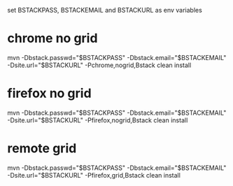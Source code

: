 set BSTACKPASS, BSTACKEMAIL and BSTACKURL as env variables
# chrome no grid
mvn -Dbstack.passwd="$BSTACKPASS" -Dbstack.email="$BSTACKEMAIL" -Dsite.url="$BSTACKURL" -Pchrome,nogrid,Bstack clean install
# firefox no grid
mvn -Dbstack.passwd="$BSTACKPASS" -Dbstack.email="$BSTACKEMAIL" -Dsite.url="$BSTACKURL" -Pfirefox,nogrid,Bstack clean install
# remote grid
mvn -Dbstack.passwd="$BSTACKPASS" -Dbstack.email="$BSTACKEMAIL" -Dsite.url="$BSTACKURL" -Pfirefox,grid,Bstack clean install

